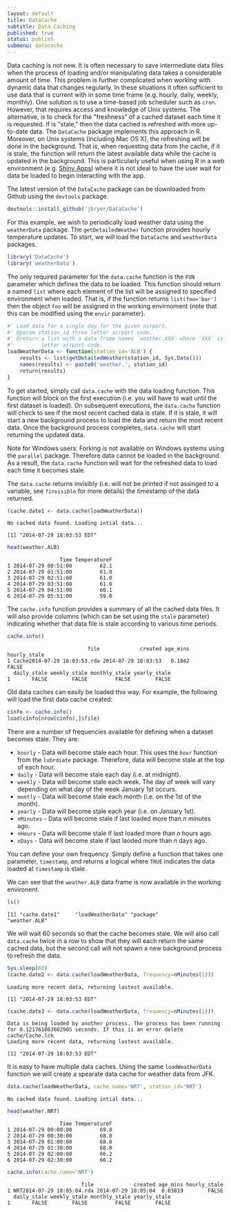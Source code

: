 ```yaml
---
layout: default	
title: DataCache
subtitle: Data Caching
published: true
status: publish
submenu: datacache
---
```

 

Data caching is not new. It is often necessary to save intermediate data files when the process of loading and/or manipulating data takes a considerable amount of time. This problem is further complicated when working with dynamic data that changes regularly. In these situations it often sufficient to use data that is current with in some time frame (e.g. hourly, daily, weekly, monthly). One solution is to use a time-based job scheduler such as `cron`. However, that requires access and knowledge of Unix systems. The alternative, is to check for the "freshness" of a cached dataset each time it is requested. If is "stale," then the data cached is refreshed with more up-to-date data. The `DataCache` package implements this approach in R. Moreover, on Unix systems (including Mac OS X), the refreshing will be done in the background. That is, when requesting data from the cache, if it is stale, the function will return the latest available data while the cache is updated in the background. This is particularly useful when using R in a web environment (e.g. [Shiny Apps](http://shiny.rstudio.com)) where it is not ideal to have the user wait for data be loaded to begin interacting with the app.

The latest version of the `DataCache` package can be downloaded from Github using the `devtools` package.


```r
devtools::install_github('jbryer/DataCache')
```

For this example, we wish to periodically load weather data using the `weatherData` package. The `getDetailedWeather` function provides hourly temperature updates. To start, we will load the `DataCache` and `weatherData` packages.


```r
library('DataCache')
library('weatherData')
```

The only required parameter for the `data.cache` function is the `FUN` parameter which defines the data to be loaded. This function should return a named `list` where each element of the list will be assigned to specified environment when loaded. That is, if the function returns `list(foo='bar')` then the object `foo` will be assigned in the working envirnoment (note that this can be modified using the `envir` parameter).


```r
#' Load data for a single day for the given airport.
#' @param station_id three letter airport code.
#' @return a list with a data frame names `weather.XXX` where `XXX` is the three
#'         letter airport code.
loadWeatherData <- function(station_id='ALB') {
	results <- list(getDetailedWeather(station_id, Sys.Date()))
	names(results) <- paste0('weather.', station_id)
	return(results)
}
```

To get started, simply call `data.cache` with the data loading function. This function will block on the first execution (i.e. you will have to wait until the first dataset is loaded). On subsequent executions, the `data.cache` function will check to see if the most recent cached data is stale. If it is stale, it will start a new background process to load the data and return the most recent data. Once the background process completes, `data.cache` will start returning the updated data.

Note for Windows users: Forking is not available on Windows systems using the `parallel` package. Therefore data cannot be loaded in the background. As a result, the `data.cache` function will wait for the refreshed data to load each time it becomes stale.

The `data.cache` returns invisibly (i.e. will not be printed if not assinged to a variable, see `?invisible` for more details) the timestamp of the data returned.


```r
(cache.date1 <- data.cache(loadWeatherData))
```

```
No cached data found. Loading intial data...
```

```
[1] "2014-07-29 18:03:53 EDT"
```

```r
head(weather.ALB)
```

```
                 Time TemperatureF
1 2014-07-29 00:51:00         62.1
2 2014-07-29 01:51:00         61.0
3 2014-07-29 02:51:00         61.0
4 2014-07-29 03:51:00         61.0
5 2014-07-29 04:51:00         60.1
6 2014-07-29 05:51:00         59.0
```

The `cache.info` function provides a summary of all the cached data files. It will also provide columns (which can be set using the `stale` parameter) indicating whether that data file is stale according to various time periods.


```r
cache.info()
```

```
                          file             created age_mins hourly_stale
1 Cache2014-07-29 18:03:53.rda 2014-07-29 18:03:53   0.1842        FALSE
  daily_stale weekly_stale monthly_stale yearly_stale
1       FALSE        FALSE         FALSE        FALSE
```

Old data caches can easily be loaded this way. For example, the following will load the first data cache created:


```r
cinfo <- cache.info()
load(cinfo[nrow(cinfo),]$file)
```

There are a number of frequencies available for defining when a dataset becomes stale. They are:

* `hourly` - Data will become stale each hour. This uses the `hour` function from the `lubrdiate` package. Therefore, data will become stale at the top of each hour.
* `daily` - Data will become stale each day (i.e. at midnight).
* `weekly` - Data will become stale each week. The day of week will vary depending on what day of the week January 1st occurs.
* `montly` - Data will become stale each month (i.e. on the 1st of the month).
* `yearly` - Data will become stale each year (i.e. on January 1st).
* `nMinutes` - Data will become stale if last loaded more than *n* minutes ago.
* `nHours` - Data will become stale if last loaded more than *n* hours ago.
* `nDays` - Data will become stale if last laoded more than *n* days ago.

You can define your own frequency. Simply define a function that takes one parameter, `timestamp`, and returns a logical where `TRUE` indicates the data loaded at `timestamp` is stale.

We can see that the `weather.ALB` data frame is now available in the working environent.


```r
ls()
```

```
[1] "cache.date1"     "loadWeatherData" "package"         "weather.ALB"    
```

We will wait 60 seconds so that the cache becomes stale. We will also call `data.cache` twice in a row to show that they will each return the same cached data, but the second call will not spawn a new background process to refresh the data.


```r
Sys.sleep(60)
(cache.date2 <- data.cache(loadWeatherData, frequency=nMinutes(1)))
```

```
Loading more recent data, returning lastest available.
```

```
[1] "2014-07-29 18:03:53 EDT"
```

```r
(cache.date3 <- data.cache(loadWeatherData, frequency=nMinutes(1)))
```

```
Data is being loaded by another process. The process has been running for 0.121761083602905 seconds. If this is an error delete cache/Cache.lck
Loading more recent data, returning lastest available.
```

```
[1] "2014-07-29 18:03:53 EDT"
```

It is easy to have multiple data caches. Using the same `loadWeatherData` function we will create a spearate data cache for weather data from JFK.


```r
data.cache(loadWeatherData, cache.name='NRT', station_id='NRT')
```

```
No cached data found. Loading intial data...
```

```r
head(weather.NRT)
```

```
                 Time TemperatureF
1 2014-07-29 00:00:00         69.8
2 2014-07-29 00:30:00         68.0
3 2014-07-29 01:00:00         68.0
4 2014-07-29 01:30:00         68.0
5 2014-07-29 02:00:00         66.2
6 2014-07-29 02:30:00         66.2
```

```r
cache.info(cache.name='NRT')
```

```
                        file             created age_mins hourly_stale
1 NRT2014-07-29 18:05:04.rda 2014-07-29 18:05:04  0.03819        FALSE
  daily_stale weekly_stale monthly_stale yearly_stale
1       FALSE        FALSE         FALSE        FALSE
```
